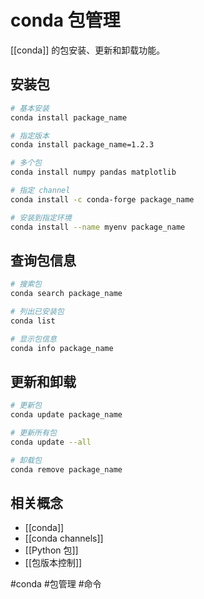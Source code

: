 # conda 包管理

[[conda]] 的包安装、更新和卸载功能。

## 安装包

```bash
# 基本安装
conda install package_name

# 指定版本
conda install package_name=1.2.3

# 多个包
conda install numpy pandas matplotlib

# 指定 channel
conda install -c conda-forge package_name

# 安装到指定环境
conda install --name myenv package_name
```

## 查询包信息

```bash
# 搜索包
conda search package_name

# 列出已安装包
conda list

# 显示包信息
conda info package_name
```

## 更新和卸载

```bash
# 更新包
conda update package_name

# 更新所有包
conda update --all

# 卸载包
conda remove package_name
```

## 相关概念

- [[conda]]
- [[conda channels]]
- [[Python 包]]
- [[包版本控制]]

#conda #包管理 #命令
